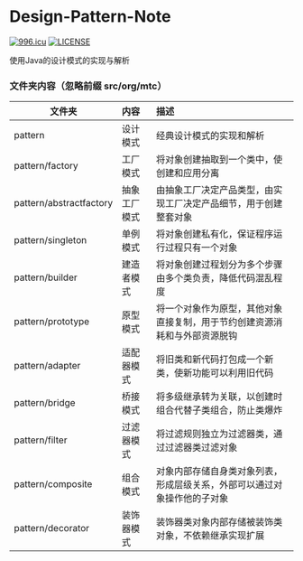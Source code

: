 # Design-Pattern-Note
[![996.icu](https://img.shields.io/badge/link-996.icu-red.svg)](https://996.icu)
[![LICENSE](https://img.shields.io/badge/license-Anti%20996-blue.svg)](https://github.com/996icu/996.ICU/blob/master/LICENSE)

 使用Java的设计模式的实现与解析

### 文件夹内容（忽略前缀 src/org/mtc）
| 文件夹 | 内容 | 描述 |
|-------|:------|:------|
| pattern | 设计模式 | 经典设计模式的实现和解析 |
| pattern/factory | 工厂模式 | 将对象创建抽取到一个类中，使创建和应用分离 |
| pattern/abstractfactory | 抽象工厂模式 | 由抽象工厂决定产品类型，由实现工厂决定产品细节，用于创建整套对象 |
| pattern/singleton | 单例模式 | 将对象创建私有化，保证程序运行过程只有一个对象 |
| pattern/builder | 建造者模式 | 将对象创建过程划分为多个步骤由多个类负责，降低代码混乱程度 |
| pattern/prototype | 原型模式 | 将一个对象作为原型，其他对象直接复制，用于节约创建资源消耗和与外部资源脱钩 |
| pattern/adapter | 适配器模式 | 将旧类和新代码打包成一个新类，使新功能可以利用旧代码 |
| pattern/bridge | 桥接模式 | 将多级继承转为关联，以创建时组合代替子类组合，防止类爆炸 |
| pattern/filter | 过滤器模式 | 将过滤规则独立为过滤器类，通过过滤器类过滤对象 |
| pattern/composite | 组合模式 | 对象内部存储自身类对象列表，形成层级关系，外部可以通过对象操作他的子对象 |
| pattern/decorator | 装饰器模式 | 装饰器类对象内部存储被装饰类对象，不依赖继承实现扩展 |
